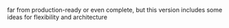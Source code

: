 far from production-ready or even complete, but this version includes some ideas for flexibility and architecture